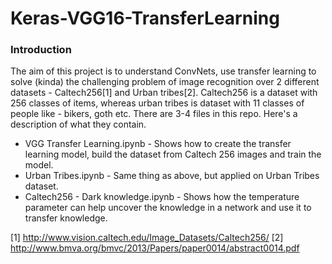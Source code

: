 # Keras-VGG16-TransferLearning

### Introduction
The aim of this project is to understand ConvNets, use transfer learning to solve (kinda) the challenging problem of image recognition over 2 different datasets - Caltech256[1] and Urban tribes[2]. Caltech256 is a dataset with 256 classes of items, whereas urban tribes is dataset with 11 classes of people like - bikers, goth etc. There are 3-4 files in this repo. Here's a description of what they contain.

* VGG Transfer Learning.ipynb - Shows how to create the transfer learning model, build the dataset from Caltech 256 images and train the model.
* Urban Tribes.ipynb - Same thing as above, but applied on Urban Tribes dataset.
* Caltech256 - Dark knowledge.ipynb - Shows how the temperature parameter can help uncover the knowledge in a network and use it to transfer knowledge.

[1] http://www.vision.caltech.edu/Image_Datasets/Caltech256/
[2] http://www.bmva.org/bmvc/2013/Papers/paper0014/abstract0014.pdf
